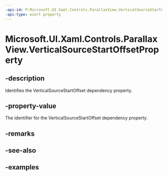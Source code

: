 ```yaml
---
-api-id: P:Microsoft.UI.Xaml.Controls.ParallaxView.VerticalSourceStartOffsetProperty
-api-type: winrt property
---
```

<!-- Property syntax.
public DependencyProperty VerticalSourceStartOffsetProperty { get; }
-->

# Microsoft.UI.Xaml.Controls.ParallaxView.VerticalSourceStartOffsetProperty


## -description

Identifies the VerticalSourceStartOffset dependency property.


## -property-value

The identifier for the VerticalSourceStartOffset dependency property.


## -remarks


## -see-also


## -examples


